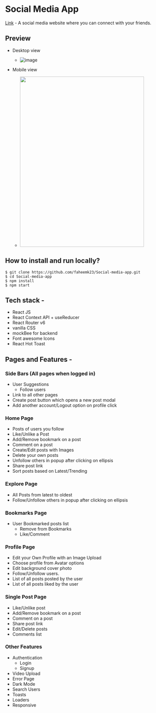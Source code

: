 # Social Media App

[Link](https://social-media-app-gilt.vercel.app/) - A social media website where you can connect with your friends.

## Preview

- Desktop view
  
  - ![image](https://github.com/faheemk23/Social-media-app/assets/121616994/53061b53-1b18-4207-b1b3-40a68b2f0d1f)
 
    
- Mobile view

  - <img src="https://github.com/faheemk23/Social-media-app/assets/121616994/af2f27c6-6b03-4bef-9619-502c7a82d023" height="550px" width="400px"/> 



## How to install and run locally?

```
$ git clone https://github.com/faheemk23/Social-media-app.git
$ cd Social-media-app
$ npm install
$ npm start
```

## Tech stack -

- React JS
- React Context API + useReducer
- React Router v6
- vanilla CSS
- mockBee for backend
- Font awesome Icons
- React Hot Toast

## Pages and Features -

### Side Bars (All pages when logged in)

- User Suggestions
  - Follow users
- Link to all other pages
- Create post button which opens a new post modal
- Add another account/Logout option on profile click

### Home Page

- Posts of users you follow
- Like/Unlike a Post
- Add/Remove bookmark on a post
- Comment on a post
- Create/Edit posts with Images
- Delete your own posts
- Unfollow others in popup after clicking on ellipsis
- Share post link
- Sort posts based on Latest/Trending

### Explore Page

- All Posts from latest to oldest
- Follow/Unfollow others in popup after clicking on ellipsis

### Bookmarks Page

- User Bookmarked posts list
  - Remove from Bookmarks
  - Like/Comment

### Profile Page

- Edit your Own Profile with an Image Upload
- Choose profile from Avatar options
- Edit background cover photo
- Follow/Unfollow users.
- List of all posts posted by the user
- List of all posts liked by the user

### Single Post Page

- Like/Unlike post
- Add/Remove bookmark on a post
- Comment on a post
- Share post link
- Edit/Delete posts
- Comments list

### Other Features

- Authentication
  - Login
  - Signup
- Video Upload
- Error Page
- Dark Mode
- Search Users
- Toasts
- Loaders
- Responsive

